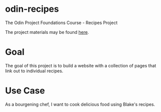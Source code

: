 # odin-recipes
The Odin Project Foundations Course - Recipes Project

The project materials may be found [here](https://www.theodinproject.com/lessons/foundations-recipes).

# Goal
The goal of this project is to build a website with a collection of pages that link out to individual recipes.

# Use Case
As a bourgening chef, I want to cook delicious food using Blake's recipes.
